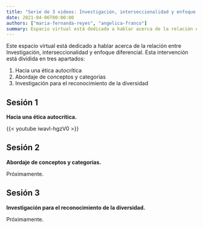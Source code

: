 ```yaml
---
title: "Serie de 3 videos: Investigación, interseccionalidad y enfoque diferencial"
date: 2021-04-06T00:00:00
authors: ["maria-fernanda-reyes", "angelica-franco"]
summary: Espacio virtual está dedicado a hablar acerca de la relación entre Investigación, interseccionalidad y enfoque diferencial.
---
```


Este espacio virtual está dedicado a hablar acerca de la relación entre Investigación, interseccionalidad y enfoque diferencial. Esta intervención está dividida en tres apartados: 

1. Hacia una ética autocrítica 
2. Abordaje de conceptos y categorías
3. Investigación para el reconocimiento de la diversidad

## Sesión 1

**Hacia una ética autocrítica.**

{{< youtube iwavI-hgzV0 >}}

## Sesión 2

**Abordaje de conceptos y categorías.**

Próximamente.

## Sesión 3

**Investigación para el reconocimiento de la diversidad.**

Próximamente.

